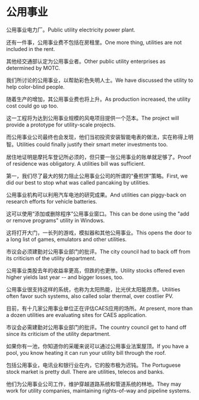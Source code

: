 # 公用事业

<p><span class="chinese">公用事业电力厂。</span><span class="english">Public utility electricity power plant.</span></p>

<p><span class="chinese">还有一件事，公用事业费不包括在房租里。</span><span class="english">One more thing, utilities are not included in the rent.</span></p>

<p><span class="chinese">其他经交通部认定为公用事业者。</span><span class="english">Other public utility enterprises as determined by MOTC.</span></p>

<p><span class="chinese">我们所讨论的公用事业，以帮助彩色失明人士。</span><span class="english">We have discussed the utility to help color-blind people.</span></p>

<p><span class="chinese">随着生产的增加，其公用事业费也将上升。</span><span class="english">As production increased, the utility cost could go up too.</span></p>

<p><span class="chinese">这一工程将为达到公用事业规模的风电项目提供一个范本。</span><span class="english">The project will provide a prototype for utility-scale projects.</span></p>

<p><span class="chinese">而公用事业公司最终也会发现，他们当初投资安装智能电表的做法，实在称得上明智。</span><span class="english">Utilities could finally justify their smart meter investments too.</span></p>

<p><span class="chinese">居住地证明是摩托车登记所必须的，但只要一张公用事业的账单就足够了。</span><span class="english">Proof of residence was obligatory. A utilities bill was sufficient.</span></p>

<p><span class="chinese">第一，我们尽了最大的努力阻止公用事业公司的所谓的“叠煎饼”策略。</span><span class="english">First, we did our best to stop what was called pancaking by utilities.</span></p>

<p><span class="chinese">公用事业机构可以利用汽车电池的研究成果。</span><span class="english">And utilities can piggy-back on research efforts for vehicle batteries.</span></p>

<p><span class="chinese">这可以使用“添加或删除程序”公用事业窗口。</span><span class="english">This can be done using the "add or remove programs" utility in Windows.</span></p>

<p><span class="chinese">这将打开大门，一长列的游戏，模拟器和其他公用事业。</span><span class="english">This opens the door to a long list of games, emulators and other utilities.</span></p>

<p><span class="chinese">市议会必须建勤对公用事业部门的批评。</span><span class="english">The city council had to back off from its criticism of the utility department.</span></p>

<p><span class="chinese">公用事业类股去年的收益率更高，但跌的也更惨。</span><span class="english">Utility stocks offered even higher yields last year -- and bigger losses, too.</span></p>

<p><span class="chinese">公用事业很支持这样的系统，也称为太阳热能，比光伏太阳能昂贵。</span><span class="english">Utilities often favor such systems, also called solar thermal, over costlier PV.</span></p>

<p><span class="chinese">目前，有十几家公用事业单位正在评估CAES应用的场所。</span><span class="english">At present, more than a dozen utilities are evaluating sites for CAES application.</span></p>

<p><span class="chinese">市议会必需建勤对公用事业部门的批评。</span><span class="english">The country council get to hand off since its criticism of the utility department.</span></p>

<p><span class="chinese">如果你有一池，你知道你的采暖来说可以通过公用事业法案屋顶。</span><span class="english">If you have a pool, you know heating it can run your utility bill through the roof.</span></p>

<p><span class="chinese">包括公用事业，电讯业和银行业在内，它的股市极为迟钝。</span><span class="english">The Portuguese stock market is pretty dull. There are utilities, telecos and banks.</span></p>

<p><span class="chinese">他们为公用事业公司工作，维护穿越道路系统和管道系统的林地。</span><span class="english">They may work for utility companies, maintaining rights-of-way and pipeline systems.</span></p>

